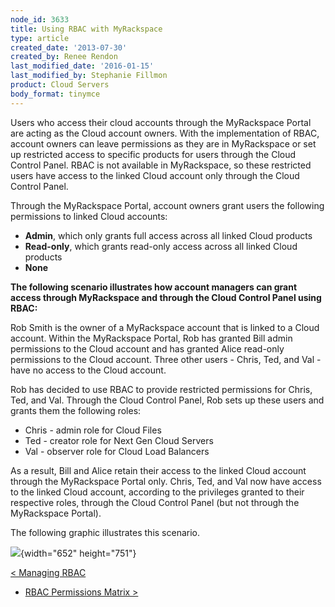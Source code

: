 ```yaml
---
node_id: 3633
title: Using RBAC with MyRackspace
type: article
created_date: '2013-07-30'
created_by: Renee Rendon
last_modified_date: '2016-01-15'
last_modified_by: Stephanie Fillmon
product: Cloud Servers
body_format: tinymce
---
```


Users who access their cloud accounts through the MyRackspace Portal are
acting as the Cloud account owners. With the implementation of RBAC,
account owners can leave permissions as they are in MyRackspace or set
up restricted access to specific products for users through the Cloud
Control Panel. RBAC is not available in MyRackspace, so these restricted
users have access to the linked Cloud account only through the Cloud
Control Panel.

Through the MyRackspace Portal, account owners grant users the following
permissions to linked Cloud accounts:

-   **Admin**, which only grants full access across all linked Cloud
    products
-   **Read-only**, which grants read-only access across all linked Cloud
    products
-   **None**

**The following scenario illustrates how account managers can grant
access through MyRackspace and through the Cloud Control Panel using
RBAC:**

Rob Smith is the owner of a MyRackspace account that is linked to a
Cloud account. Within the MyRackspace Portal, Rob has granted Bill admin
permissions to the Cloud account and has granted Alice read-only
permissions to the Cloud account. Three other users - Chris, Ted, and
Val - have no access to the Cloud account.

Rob has decided to use RBAC to provide restricted permissions for Chris,
Ted, and Val. Through the Cloud Control Panel, Rob sets up these users
and grants them the following roles:

-   Chris - admin role for Cloud Files
-   Ted - creator role for Next Gen Cloud Servers
-   Val - observer role for Cloud Load Balancers

As a result, Bill and Alice retain their access to the linked Cloud
account through the MyRackspace Portal only. Chris, Ted, and Val now
have access to the linked Cloud account, according to the privileges
granted to their respective roles, through the Cloud Control Panel (but
not through the MyRackspace Portal).

The following graphic illustrates this scenario.

![](https://8026b2e3760e2433679c-fffceaebb8c6ee053c935e8915a3fbe7.ssl.cf2.rackcdn.com/field/image/MyRack%20BEST%20Diagram.png){width="652"
height="751"}

[&lt; Managing
RBAC](/howto/managing-role-based-access-control-rbac)
 -   [RBAC Permissions Matrix
&gt;](/howto/permissions-matrix-for-role-based-access-control-rbac)

